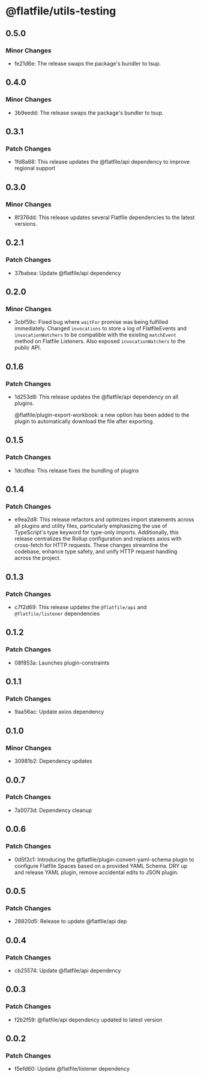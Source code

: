 # @flatfile/utils-testing

## 0.5.0

### Minor Changes

- fe21d6e: The release swaps the package's bundler to tsup.

## 0.4.0

### Minor Changes

- 3b9eedd: The release swaps the package's bundler to tsup.

## 0.3.1

### Patch Changes

- 1fd8a88: This release updates the @flatfile/api dependency to improve regional support

## 0.3.0

### Minor Changes

- 8f376dd: This release updates several Flatfile dependencies to the latest versions.

## 0.2.1

### Patch Changes

- 37babea: Update @flatfile/api dependency

## 0.2.0

### Minor Changes

- 3cbf59c: Fixed bug where `waitFor` promise was being fulfilled immediately. Changed `invocations` to store a log of FlatfileEvents and `invocationWatchers` to be compatible with the existing `matchEvent` method on Flatfile Listeners. Also exposed `invocationWatchers` to the public API.

## 0.1.6

### Patch Changes

- 1d253d8: This release updates the @flatfile/api dependency on all plugins.

  @flatfile/plugin-export-workbook: a new option has been added to the plugin to automatically download the file after exporting.

## 0.1.5

### Patch Changes

- 1dcdfea: This release fixes the bundling of plugins

## 0.1.4

### Patch Changes

- e9ea2d8: This release refactors and optimizes import statements across all plugins and utility files, particularly emphasizing the use of TypeScript's type keyword for type-only imports. Additionally, this release centralizes the Rollup configuration and replaces axios with cross-fetch for HTTP requests. These changes streamline the codebase, enhance type safety, and unify HTTP request handling across the project.

## 0.1.3

### Patch Changes

- c7f2d69: This release updates the `@flatfile/api` and `@flatfile/listener` dependencies

## 0.1.2

### Patch Changes

- 08f853a: Launches plugin-constraints

## 0.1.1

### Patch Changes

- 9aa56ac: Update axios dependency

## 0.1.0

### Minor Changes

- 30981b2: Dependency updates

## 0.0.7

### Patch Changes

- 7a0073d: Dependency cleanup

## 0.0.6

### Patch Changes

- 0d5f2c1: Introducing the @flatfile/plugin-convert-yaml-schema plugin to configure Flatfile Spaces based on a provided YAML Schema.
  DRY up and release YAML plugin, remove accidental edits to JSON plugin.

## 0.0.5

### Patch Changes

- 28820d5: Release to update @flatfile/api dep

## 0.0.4

### Patch Changes

- cb25574: Update @flatfile/api dependency

## 0.0.3

### Patch Changes

- f2b2f59: @flatfile/api dependency updated to latest version

## 0.0.2

### Patch Changes

- f5efd60: Update @flatfile/listener dependency
